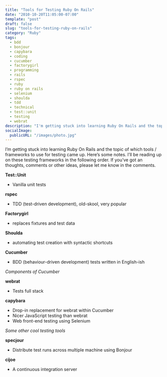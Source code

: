 ```yaml
---
title: "Tools for Testing Ruby On Rails"
date: "2010-10-20T11:05:00-07:00"
template: "post"
draft: false
slug: "tools-for-testing-ruby-on-rails"
category: "Ruby"
tags:
  - bdd
  - bonjour
  - capybara
  - coding
  - cucumber
  - factorygirl
  - programming
  - rails
  - rspec
  - ruby
  - ruby on rails
  - selenium
  - shoulda
  - tdd
  - technical
  - test::unit
  - testing
  - webrat
description: "I'm getting stuck into learning Ruby On Rails and the topic of which tools / frameworks to use for testing came up. Here's some notes. I'll be reading up on"
socialImage:
  publicURL: "/images/photo.jpg"
---
```

I’m getting stuck into learning Ruby On Rails and the topic of which tools / frameworks to use for testing came up. Here’s some notes. I’ll be reading up on these testing frameworks in the following order. If you’ve got an thoughts, comments or other ideas, please let me know in the comments.

__Test::Unit__

*   Vanilla unit tests

__rspec__

*   TDD (test-driven development), old-skool, very popular

__Factorygirl__

*   replaces fixtures and test data

__Shoulda__

*   automating test creation with syntactic shortcuts

__Cucumber__

*   BDD (behaviour-driven development) tests written in English-ish

_Components of Cucumber_

__webrat__

*   Tests full stack

__capybara__

*   Drop-in replacement for webrat within Cucumber
*   Nicer JavaScript testing than webrat
*   Web front-end testing using Selenium

_Some other cool testing tools_

__specjour__

*   Distribute test runs across multiple machine using Bonjour

__cijoe__

*   A continuous integration server

